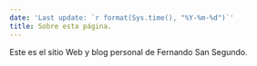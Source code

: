 ```yaml
---
date: 'Last update: `r format(Sys.time(), "%Y-%m-%d")`'
title: Sobre esta página.
---
```


Este es el sitio Web y blog personal de Fernando San Segundo.
